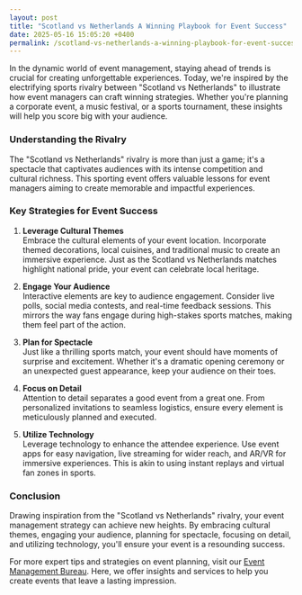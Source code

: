 ```yaml
---
layout: post
title: "Scotland vs Netherlands A Winning Playbook for Event Success"
date: 2025-05-16 15:05:20 +0400
permalink: /scotland-vs-netherlands-a-winning-playbook-for-event-success/
---
```



In the dynamic world of event management, staying ahead of trends is crucial for creating unforgettable experiences. Today, we're inspired by the electrifying sports rivalry between "Scotland vs Netherlands" to illustrate how event managers can craft winning strategies. Whether you're planning a corporate event, a music festival, or a sports tournament, these insights will help you score big with your audience.

### Understanding the Rivalry

The "Scotland vs Netherlands" rivalry is more than just a game; it's a spectacle that captivates audiences with its intense competition and cultural richness. This sporting event offers valuable lessons for event managers aiming to create memorable and impactful experiences.

### Key Strategies for Event Success

1. **Leverage Cultural Themes**  
   Embrace the cultural elements of your event location. Incorporate themed decorations, local cuisines, and traditional music to create an immersive experience. Just as the Scotland vs Netherlands matches highlight national pride, your event can celebrate local heritage.

2. **Engage Your Audience**  
   Interactive elements are key to audience engagement. Consider live polls, social media contests, and real-time feedback sessions. This mirrors the way fans engage during high-stakes sports matches, making them feel part of the action.

3. **Plan for Spectacle**  
   Just like a thrilling sports match, your event should have moments of surprise and excitement. Whether it's a dramatic opening ceremony or an unexpected guest appearance, keep your audience on their toes.

4. **Focus on Detail**  
   Attention to detail separates a good event from a great one. From personalized invitations to seamless logistics, ensure every element is meticulously planned and executed.

5. **Utilize Technology**  
   Leverage technology to enhance the attendee experience. Use event apps for easy navigation, live streaming for wider reach, and AR/VR for immersive experiences. This is akin to using instant replays and virtual fan zones in sports.

### Conclusion

Drawing inspiration from the "Scotland vs Netherlands" rivalry, your event management strategy can achieve new heights. By embracing cultural themes, engaging your audience, planning for spectacle, focusing on detail, and utilizing technology, you'll ensure your event is a resounding success.

For more expert tips and strategies on event planning, visit our [Event Management Bureau](https://geventm.com/). Here, we offer insights and services to help you create events that leave a lasting impression.